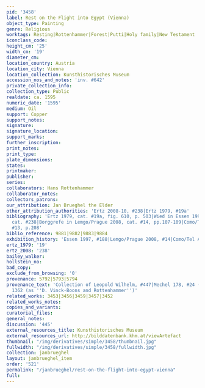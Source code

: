 ```yaml
---
pid: '3458'
label: Rest on the Flight into Egypt (Vienna)
object_type: Painting
genre: Religious
worktags: Resting|Rottenhammer|Forest|Putti|Holy family|New Testament
iconclass_code:
height_cm: '25'
width_cm: '19'
diameter_cm:
location_country: Austria
location_city: Vienna
location_collection: Kunsthistorisches Museum
accession_nos_and_notes: 'inv. #642'
private_collection_info:
collection_type: Public
realdate: ca. 1595
numeric_date: '1595'
medium: Oil
support: Copper
support_notes:
signature:
signature_location:
support_marks:
further_inscription:
print_notes:
print_type:
plate_dimensions:
states:
printmaker:
publisher:
series:
collaborators: Hans Rottenhammer
collaborator_notes:
collectors_patrons:
our_attribution: Jan Brueghel the Elder
other_attribution_authorities: 'Ertz 2008-10, #238|Ertz 1979, #19a'
bibliography: 'Ertz 1979, cat. #19a, fig. 610, p. 503|Wied in Essen 1997|Ertz 2008-10,
  cat. #238|Borggrefe in Lemgo/Prague 2008, cat. #14, pp.107-109|Como/Tel Aviv 2012,
  #13, p.208'
biblio_reference: 9881|9882|9883|9884
exhibition_history: 'Essen 1997, #188|Lemgo/Prague 2008, #14|Como/Tel Aviv 2012, #13'
ertz_1979: '19'
ertz_2008: '238'
bailey_walker:
hollstein_no:
bad_copy:
exclude_from_browsing: '0'
provenance: 5792|5793|5794
provenance_text: 'Collection of Leopold Wilhelm, #447|Mechel 178, #24 (as ''Vinckenboons'')|Engerth
  1362 (as ''D. Vinck-Boons and Rottenhammer'')'
related_works: 3453|3456|3459|3457|3452
related_works_notes:
copies_and_variants:
curatorial_files:
general_notes:
discussion: '445'
external_resources_title: Kunsthistorisches Museum
external_resources_url: http://bilddatenbank.khm.at/viewArtefact
thumbnail: "/img/derivatives/simple/3458/thumbnail.jpg"
fullwidth: "/img/derivatives/simple/3458/fullwidth.jpg"
collection: janbrueghel
layout: janbrueghel_item
order: '521'
permalink: "/janbrueghel/rest-on-the-flight-into-egypt-vienna"
full:
---
```

